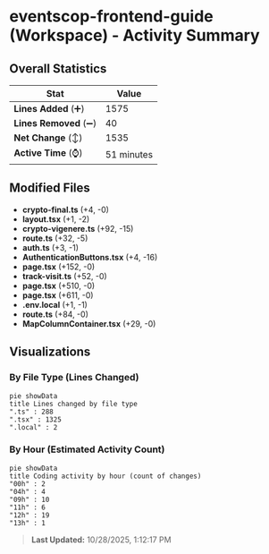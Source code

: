 # eventscop-frontend-guide (Workspace) - Activity Summary 

## Overall Statistics

| Stat                   | Value                                                             |
| ---------------------- | ----------------------------------------------------------------- |
| **Lines Added** (➕)   | 1575                                          |
| **Lines Removed** (➖) | 40                                        |
| **Net Change** (↕)    | 1535                |
| **Active Time** (⌚)   | 51 minutes |


## Modified Files
- **crypto-final.ts** (+4, -0)
- **layout.tsx** (+1, -2)
- **crypto-vigenere.ts** (+92, -15)
- **route.ts** (+32, -5)
- **auth.ts** (+3, -1)
- **AuthenticationButtons.tsx** (+4, -16)
- **page.tsx** (+152, -0)
- **track-visit.ts** (+52, -0)
- **page.tsx** (+510, -0)
- **page.tsx** (+611, -0)
- **.env.local** (+1, -1)
- **route.ts** (+84, -0)
- **MapColumnContainer.tsx** (+29, -0)

## Visualizations

### By File Type (Lines Changed)

```mermaid
pie showData
title Lines changed by file type
".ts" : 288
".tsx" : 1325
".local" : 2
```

### By Hour (Estimated Activity Count)

```mermaid
pie showData
title Coding activity by hour (count of changes)
"00h" : 2
"04h" : 4
"09h" : 10
"11h" : 6
"12h" : 19
"13h" : 1
```


> **Last Updated:** 10/28/2025, 1:12:17 PM
